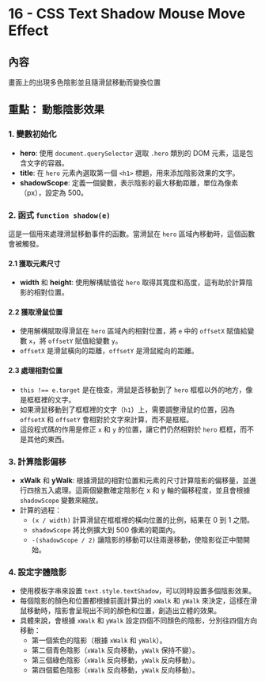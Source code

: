 # 16 - CSS Text Shadow Mouse Move Effect

## 內容
畫面上的出現多色陰影並且隨滑鼠移動而變換位置

## 重點： 動態陰影效果

### 1. 變數初始化
- **hero**: 使用 `document.querySelector` 選取 `.hero` 類別的 DOM 元素，這是包含文字的容器。
- **title**: 在 `hero` 元素內選取第一個 `<h1>` 標題，用來添加陰影效果的文字。
- **shadowScope**: 定義一個變數，表示陰影的最大移動距離，單位為像素（px），設定為 500。

### 2. 函式 `function shadow(e)`
這是一個用來處理滑鼠移動事件的函數。當滑鼠在 `hero` 區域內移動時，這個函數會被觸發。

#### 2.1 獲取元素尺寸
- **width** 和 **height**: 使用解構賦值從 `hero` 取得其寬度和高度，這有助於計算陰影的相對位置。

#### 2.2 獲取滑鼠位置
- 使用解構賦取得滑鼠在 `hero` 區域內的相對位置，將 `e` 中的 `offsetX` 賦值給變數 `x`，將 `offsetY` 賦值給變數 `y`。
- `offsetX` 是滑鼠橫向的距離，`offsetY` 是滑鼠縱向的距離。

#### 2.3 處理相對位置
- `this !== e.target` 是在檢查，滑鼠是否移動到了 `hero` 框框以外的地方，像是框框裡的文字。
- 如果滑鼠移動到了框框裡的文字（`h1`）上，需要調整滑鼠的位置，因為 `offsetX` 和 `offsetY` 會相對於文字來計算，而不是框框。
- 這段程式碼的作用是修正 `x` 和 `y` 的位置，讓它們仍然相對於 `hero` 框框，而不是其他的東西。

### 3. 計算陰影偏移
- **xWalk** 和 **yWalk**: 根據滑鼠的相對位置和元素的尺寸計算陰影的偏移量，並進行四捨五入處理。這兩個變數確定陰影在 x 和 y 軸的偏移程度，並且會根據 `shadowScope` 變數來縮放。
- 計算的過程：
  - `(x / width)` 計算滑鼠在框框裡的橫向位置的比例，結果在 0 到 1 之間。
  - `shadowScope` 將比例擴大到 500 像素的範圍內。
  - `-(shadowScope / 2)` 讓陰影的移動可以往兩邊移動，使陰影從正中間開始。

### 4. 設定字體陰影
- 使用模板字串來設置 `text.style.textShadow`，可以同時設置多個陰影效果。
- 每個陰影的顏色和位置都根據前面計算出的 `xWalk` 和 `yWalk` 來決定，這樣在滑鼠移動時，陰影會呈現出不同的顏色和位置，創造出立體的效果。
- 具體來說，會根據 `xWalk` 和 `yWalk` 設定四個不同顏色的陰影，分別往四個方向移動：
  - 第一個紫色的陰影（根據 `xWalk` 和 `yWalk`）。
  - 第二個青色陰影（`xWalk` 反向移動，`yWalk` 保持不變）。
  - 第三個綠色陰影（`xWalk` 反向移動，`yWalk` 反向移動）。
  - 第四個藍色陰影（`xWalk` 反向移動，`yWalk` 反向移動）。
